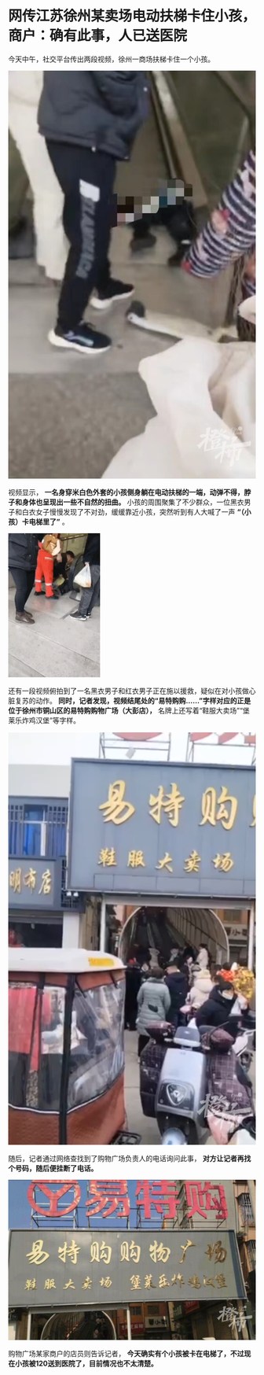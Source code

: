 # 网传江苏徐州某卖场电动扶梯卡住小孩，商户：确有此事，人已送医院

今天中午，社交平台传出两段视频，徐州一商场扶梯卡住一个小孩。

![f18162e25e3240e55765c9d51f4bb3bd.jpg](https://raw.githubusercontent.com/qqhsx/qqnews_image/main/2023/12/30/网传江苏徐州某卖场电动扶梯卡住小孩，商户：确有此事，人已送医院/f18162e25e3240e55765c9d51f4bb3bd.jpg)

视频显示， **一名身穿米白色外套的小孩侧身躺在电动扶梯的一端，动弹不得，脖子和身体也呈现出一些不自然的扭曲。**
小孩的周围聚集了不少群众，一位黑衣男子和白衣女子慢慢发现了不对劲，缓缓靠近小孩，突然听到有人大喊了一声 **“（小孩）卡电梯里了”** 。

![0087b845b2e9e79d97fa65c319ded248.jpg](https://raw.githubusercontent.com/qqhsx/qqnews_image/main/2023/12/30/网传江苏徐州某卖场电动扶梯卡住小孩，商户：确有此事，人已送医院/0087b845b2e9e79d97fa65c319ded248.jpg)

还有一段视频俯拍到了一名黑衣男子和红衣男子正在施以援救，疑似在对小孩做心脏复苏的动作。
**同时，记者发现，视频结尾处的“易特购购……”字样对应的正是位于徐州市铜山区的易特购购物广场（大彭店），**
名牌上还写着“鞋服大卖场”“堡莱乐炸鸡汉堡”等字样。

![fa2480bb990b4ea76f6932b80a327db7.jpg](https://raw.githubusercontent.com/qqhsx/qqnews_image/main/2023/12/30/网传江苏徐州某卖场电动扶梯卡住小孩，商户：确有此事，人已送医院/fa2480bb990b4ea76f6932b80a327db7.jpg)

随后，记者通过网络查找到了购物广场负责人的电话询问此事， **对方让记者再找个号码，随后便挂断了电话。**

![3ffac8d5b5d3be119f339bd8ea37e83b.jpg](https://raw.githubusercontent.com/qqhsx/qqnews_image/main/2023/12/30/网传江苏徐州某卖场电动扶梯卡住小孩，商户：确有此事，人已送医院/3ffac8d5b5d3be119f339bd8ea37e83b.jpg)

购物广场某家商户的店员则告诉记者， **今天确实有个小孩被卡在电梯了，不过现在小孩被120送到医院了，目前情况也不太清楚。**

